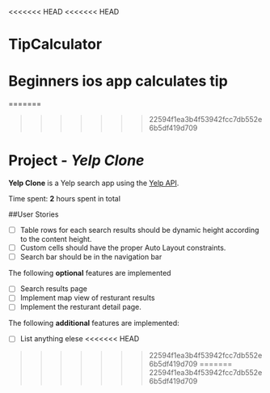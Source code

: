 <<<<<<< HEAD
<<<<<<< HEAD
# TipCalculator
Beginners ios app calculates tip 
=======
=======
>>>>>>> 22594f1ea3b4f53942fcc7db552e6b5df419d709
# Project - *Yelp Clone*  

**Yelp Clone** is a Yelp search app using the [Yelp API](http://www.yelp.com/developers/documentation/v2/search_api).  

Time spent: **2** hours spent in total  
 
##User Stories 
- [ ] Table rows for each search results should be dynamic height according to the content height.  
- [ ] Custom cells should have the proper Auto Layout constraints.  
- [ ] Search bar should be in the navigation bar   

The following **optional** features are implemented  
- [ ] Search results page  
- [ ] Implement map view of resturant results  
- [ ] Implement the resturant detail page.  

The following **additional** features are implemented:  
  
- [ ] List anything elese
<<<<<<< HEAD
>>>>>>> 22594f1ea3b4f53942fcc7db552e6b5df419d709
=======
>>>>>>> 22594f1ea3b4f53942fcc7db552e6b5df419d709
